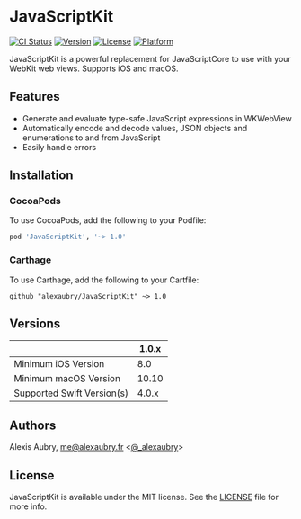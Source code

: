 # JavaScriptKit

[![CI Status](https://img.shields.io/travis/alexaubry/JavaScriptKit.svg?style=flat)](https://travis-ci.org/alexaubry/JavaScriptKit)
[![Version](https://img.shields.io/cocoapods/v/JavaScriptKit.svg?style=flat)](http://cocoapods.org/pods/JavaScriptKit)
[![License](https://img.shields.io/cocoapods/l/JavaScriptKit.svg?style=flat)](http://cocoapods.org/pods/JavaScriptKit)
[![Platform](https://img.shields.io/cocoapods/p/JavaScriptKit.svg?style=flat)](http://cocoapods.org/pods/JavaScriptKit)

JavaScriptKit is a powerful replacement for JavaScriptCore to use with your WebKit web views. Supports iOS and macOS.

## Features

- Generate and evaluate type-safe JavaScript expressions in WKWebView
- Automatically encode and decode values, JSON objects and enumerations to and from JavaScript
- Easily handle errors

## Installation

### CocoaPods

To use CocoaPods, add the following to your Podfile:

```ruby
pod 'JavaScriptKit', '~> 1.0'
```

### Carthage

To use Carthage, add the following to your Cartfile:

```ogdl
github "alexaubry/JavaScriptKit" ~> 1.0
```
## Versions

| | 1.0.x |
|---|---|
| Minimum iOS Version | 8.0 |
| Minimum macOS Version | 10.10 |
| Supported Swift Version(s) | 4.0.x |

## Authors

Alexis Aubry, me@alexaubry.fr <[@_alexaubry](https://twitter.com/_alexaubry)>

## License

JavaScriptKit is available under the MIT license. See the [LICENSE](LICENSE) file for more info.
